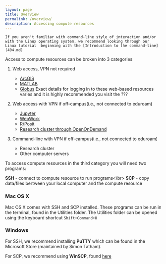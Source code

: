 ```yaml
---
layout: page
title: Overview 
permalink: /overview/
description: Accessing compute resources
---
```


`If you aren't familiar with command-line style of interaction and/or
with the Linux operating system, we recommend looking through our Linux tutorial 
beginning with the [Introduction to the command-line](404.md)`

Access to compute resources can be broken into 3 categories
1. Web access, VPN not required
    - [ArcGIS](404.md)
    - [MATLAB](404.md)
    - [Globus](https://auth.globus.org)
 Exact details for logging in to these web-based resources varies
 and it is highly recommended you visit the ???

2. Web access with VPN if off-campus(i.e., not connected to eduroam)
    - [Jupyter](404.md)
    - [WebWork](https://math.fandm.edu)
    - [R/Posit](https://math-r.fandm.edu)
    - [Research cluster through OpenOnDemand](https://rcs-scsn.fandm.edu)
    
3. Command-line with VPN if off-campus(i.e., not connected to eduroam)
    - Research cluster
    - Other computer servers

To access compute resources in the third category you will need
two programs: 

**SSH** - connect to compute resource to run programs<\br>
**SCP** - copy data/files bertween your local computer and the compute resource

### Mac OS X
Mac OS X comes with SSH and SCP installed.  These programs can be run in the terminal, found
in the Utilities folder.  The Utilities folder can be opened using the keyboard shortcut
`Shift+Command+U`

### Windows
For SSH, we recommend installing **PuTTY** which can be found in the Microsoft Store 
(maintained by Simon Tatham).

For SCP, we recommend using **WinSCP**, found [here](https://winscp.net/eng/download.php)